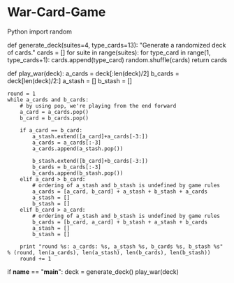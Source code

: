 # War-Card-Game
Python
import random

def generate_deck(suites=4, type_cards=13):
    "Generate a randomized deck of cards."
    cards = []
    for suite in range(suites):
        for type_card in range(1, type_cards+1):
            cards.append(type_card)
    random.shuffle(cards)
    return cards

def play_war(deck):
    a_cards = deck[:len(deck)/2]
    b_cards = deck[len(deck)/2:]
    a_stash = []
    b_stash = []

    round = 1
    while a_cards and b_cards:
        # by using pop, we're playing from the end forward
        a_card = a_cards.pop()
        b_card = b_cards.pop()

        if a_card == b_card:
            a_stash.extend([a_card]+a_cards[-3:])
            a_cards = a_cards[:-3]
            a_cards.append(a_stash.pop())

            b_stash.extend([b_card]+b_cards[-3:])
            b_cards = b_cards[:-3]
            b_cards.append(b_stash.pop())
        elif a_card > b_card:
            # ordering of a_stash and b_stash is undefined by game rules
            a_cards = [a_card, b_card] + a_stash + b_stash + a_cards
            a_stash = []
            b_stash = []
        elif b_card > a_card:
            # ordering of a_stash and b_stash is undefined by game rules
            b_cards = [b_card, a_card] + b_stash + a_stash + b_cards
            a_stash = []
            b_stash = []

        print "round %s: a_cards: %s, a_stash %s, b_cards %s, b_stash %s" % (round, len(a_cards), len(a_stash), len(b_cards), len(b_stash))
        round += 1

if __name__ == "__main__":
    deck = generate_deck()
    play_war(deck)
